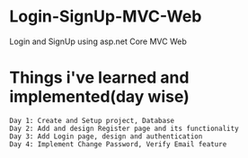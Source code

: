 # Login-SignUp-MVC-Web

Login and SignUp using asp.net Core MVC Web

# Things i've learned and implemented(day wise)

    Day 1: Create and Setup project, Database
    Day 2: Add and design Register page and its functionality
    Day 3: Add Login page, design and authentication
    Day 4: Implement Change Password, Verify Email feature

